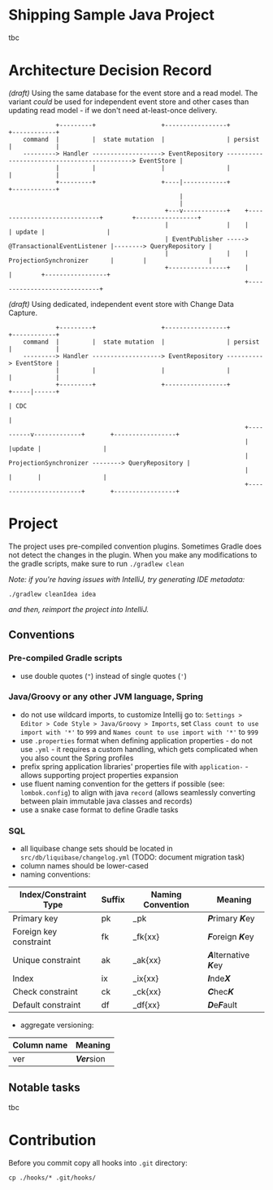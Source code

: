 # Shipping Sample Java Project

tbc

# Architecture Decision Record

_(draft)_ Using the same database for the event store and a read model. 
The variant _could_ be used for independent event store and other cases than updating read model - 
if we don't need at-least-once delivery.

```
             +---------+                  +-----------------+                                           +------------+     
    command  |         |  state mutation  |                 | persist                                   |            |     
    ---------> Handler -------------------> EventRepository --------------------------------------------> EventStore |     
             |         |                  |                 |                                           |            |     
             +---------+                  +----|------------+                                           +------------+     
                                               |                                                                           
                                               |                                                                           
                                           +---v------------+    +-----------------------------+        +-----------------+
                                           |                |    |                             | update |                 |
                                           | EventPublisher -----> @TransactionalEventListener |--------> QueryRepository |
                                           |                |    | ProjectionSynchronizer      |        |                 |
                                           +----------------+    |                             |        +-----------------+
                                                                 +-----------------------------+                           
```

_(draft)_ Using dedicated, independent event store with Change Data Capture.

```
             +---------+                  +-----------------+         +------------+                                 
    command  |         |  state mutation  |                 | persist |            |                                 
    ---------> Handler -------------------> EventRepository ----------> EventStore |                                 
             |         |                  |                 |         |            |                                 
             +---------+                  +-----------------+         +-----|------+                                 
                                                                            | CDC                                    
                                                                            |                                        
                                                                 +----------v-------------+       +-----------------+
                                                                 |                        |update |                 |
                                                                 | ProjectionSynchronizer --------> QueryRepository |
                                                                 |                        |       |                 |
                                                                 +------------------------+       +-----------------+
```

# Project

The project uses pre-compiled convention plugins. Sometimes Gradle does not detect the changes
in the plugin. When you make any modifications to the gradle scripts, make sure to run `./gradlew clean`

_Note: if you're having issues with IntelliJ, try generating IDE metadata:_

```shell
./gradlew cleanIdea idea
```

_and then, reimport the project into IntelliJ._

## Conventions

### Pre-compiled Gradle scripts

- use double quotes (`"`) instead of single quotes (`'`)

### Java/Groovy or any other JVM language, Spring

- do not use wildcard imports, to customize Intellij go to: `Settings > Editor > Code Style > Java/Groovy > Imports`,
  set `Class count to use import with '*'` to `999` and `Names count to use import with '*'` to `999`
- use `.properties` format when defining application properties - do not use `.yml` - it requires a custom handling,
  which gets complicated when you also count the Spring profiles
- prefix spring application libraries' properties file with `application-` - allows supporting project properties
  expansion
- use fluent naming convention for the getters if possible (see: `lombok.config`) to align with
  java `record` (allows seamlessly converting between plain immutable java classes and records)
- use a snake case format to define Gradle tasks

### SQL

- all liquibase change sets should be located in `src/db/liquibase/changelog.yml` (TODO: document migration task)
- column names should be lower-cased
- naming conventions:

| Index/Constraint Type  | Suffix | Naming Convention     | Meaning                     |
|------------------------|--------|-----------------------|-----------------------------|
| Primary key            | pk     | *<table-name>*_pk     | ***P***rimary ***K***ey     |
| Foreign key constraint | fk     | *<table-name>*_fk{xx} | ***F***oreign ***K***ey     |
| Unique constraint      | ak     | *<table-name>*_ak{xx} | ***A***lternative ***K***ey |
| Index                  | ix     | *<table-name>*_ix{xx} | ***I***nde***X***           |
| Check constraint       | ck     | *<table-name>*_ck{xx} | ***C***hec***K***           |
| Default constraint     | df     | *<table-name>*_df{xx} | ***D***e***F***ault         |

- aggregate versioning:

| Column name | Meaning       |
|-------------|---------------|
| ver         | ***Ver***sion |

## Notable tasks

tbc

# Contribution

Before you commit copy all hooks into `.git` directory:

```shell
cp ./hooks/* .git/hooks/
```